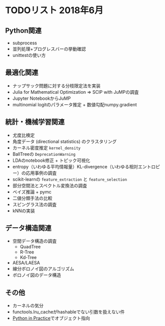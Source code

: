# TODOリスト 2018年6月

## Python関連
- subprocess
- 並列処理+プログレスバーの挙動確認
- unittestの使い方

## 最適化関連
- ナップサック問題に対する分枝限定法を実装
- Julia for Mathematical Optimization => SCIP with JuMPの調査
- Jupyter NotebookからJuMP
- multinomial logitのパラメータ推定 + 数値勾配numpy.gradient

## 統計・機械学習関連
- 尤度比検定
- 角度データ (directional statistics) のクラスタリング
- カーネル密度推定 `kernel_density`
- BallTreeの `DeprecationWarning`
- LDAのnotebook修正 + トピック可視化
- entropy（いわゆる平均情報量）KL-divergence（いわゆる相対エントロピー）の応用事例の調査
- scikit-learnの `feature_extraction` と `feature_selection`
- 部分空間法とスペクトル変換法の調査
- ベイズ推論 + pymc
- 二値分類手法の比較
- スピングラス法の調査
- kNNの実装

## データ構造関連
- 空間データ構造の調査
	- QuadTree
	- R-Tree
	- Kd-Tree
- AESA/LAESA
- 線分ボロノイ図のアルゴリズム
- ボロノイ図のデータ構造

## その他
- カーネルの気分
- functools.lru_cacheがhashableでない引数を扱えない件
- [Python in Practice](https://doc.lagout.org/programmation/python/Python%20in%20Practice_%20Create%20Better%20Programs%20using%20Concurrency%2C%20Libraries%2C%20and%20Patterns%20%5BSummerfield%202013-08-29%5D.pdf)でオブジェクト指向
